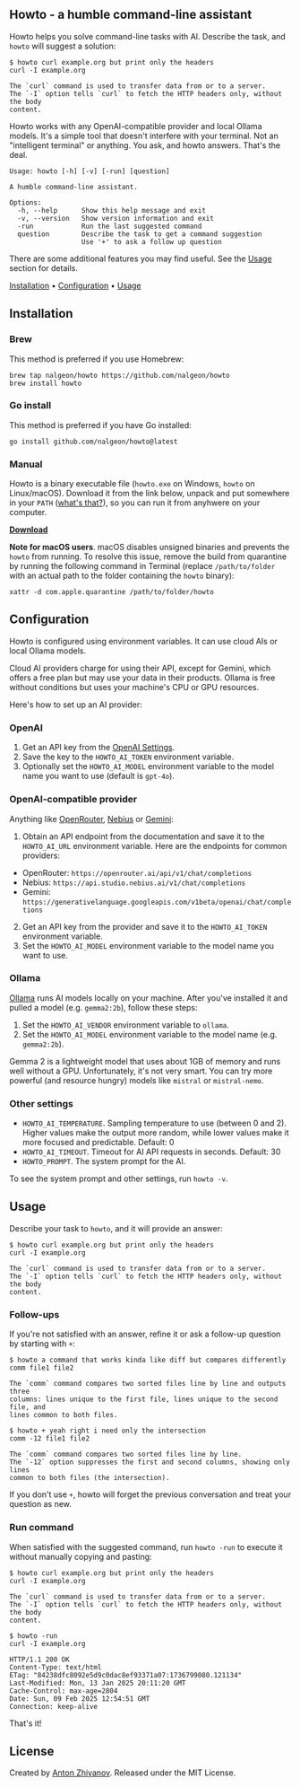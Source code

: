 ## Howto - a humble command-line assistant

Howto helps you solve command-line tasks with AI. Describe the task, and `howto` will suggest a solution:

```text
$ howto curl example.org but print only the headers
curl -I example.org

The `curl` command is used to transfer data from or to a server.
The `-I` option tells `curl` to fetch the HTTP headers only, without the body
content.
```

Howto works with any OpenAI-compatible provider and local Ollama models. It's a simple tool that doesn't interfere with your terminal. Not an "intelligent terminal" or anything. You ask, and howto answers. That's the deal.

```text
Usage: howto [-h] [-v] [-run] [question]

A humble command-line assistant.

Options:
  -h, --help      Show this help message and exit
  -v, --version   Show version information and exit
  -run            Run the last suggested command
  question        Describe the task to get a command suggestion
                  Use '+' to ask a follow up question
```

There are some additional features you may find useful. See the [Usage](#usage) section for details.

[Installation](#installation) • [Configuration](#configuration) • [Usage](#usage)

## Installation

### Brew

This method is preferred if you use Homebrew:

```text
brew tap nalgeon/howto https://github.com/nalgeon/howto
brew install howto
```

### Go install

This method is preferred if you have Go installed:

```text
go install github.com/nalgeon/howto@latest
```

### Manual

Howto is a binary executable file (`howto.exe` on Windows, `howto` on Linux/macOS). Download it from the link below, unpack and put somewhere in your `PATH` ([what's that?](https://gist.github.com/nex3/c395b2f8fd4b02068be37c961301caa7)), so you can run it from anyhwere on your computer.

[**Download**](https://github.com/nalgeon/howto/releases/latest)

**Note for macOS users**. macOS disables unsigned binaries and prevents the `howto` from running. To resolve this issue, remove the build from quarantine by running the following command in Terminal (replace `/path/to/folder` with an actual path to the folder containing the `howto` binary):

```text
xattr -d com.apple.quarantine /path/to/folder/howto
```

## Configuration

Howto is configured using environment variables. It can use cloud AIs or local Ollama models.

Cloud AI providers charge for using their API, except for Gemini, which offers a free plan but may use your data in their products. Ollama is free without conditions but uses your machine's CPU or GPU resources.

Here's how to set up an AI provider:

### OpenAI

1. Get an API key from the [OpenAI Settings](https://platform.openai.com/account/api-keys).
2. Save the key to the `HOWTO_AI_TOKEN` environment variable.
3. Optionally set the `HOWTO_AI_MODEL` environment variable to the model name you want to use (default is `gpt-4o`).

### OpenAI-compatible provider

Anything like [OpenRouter](https://openrouter.ai/docs/), [Nebius](https://docs.nebius.com/studio/inference/api) or [Gemini](https://ai.google.dev/gemini-api/docs/openai):

1. Obtain an API endpoint from the documentation and save it to the `HOWTO_AI_URL` environment variable. Here are the endpoints for common providers:

-   OpenRouter: `https://openrouter.ai/api/v1/chat/completions`
-   Nebius: `https://api.studio.nebius.ai/v1/chat/completions`
-   Gemini: `https://generativelanguage.googleapis.com/v1beta/openai/chat/completions`

2. Get an API key from the provider and save it to the `HOWTO_AI_TOKEN` environment variable.
3. Set the `HOWTO_AI_MODEL` environment variable to the model name you want to use.

### Ollama

[Ollama](https://ollama.com/) runs AI models locally on your machine. After you've installed it and pulled a model (e.g. `gemma2:2b`), follow these steps:

1. Set the `HOWTO_AI_VENDOR` environment variable to `ollama`.
2. Set the `HOWTO_AI_MODEL` environment variable to the model name (e.g. `gemma2:2b`).

Gemma 2 is a lightweight model that uses about 1GB of memory and runs well without a GPU. Unfortunately, it's not very smart. You can try more powerful (and resource hungry) models like `mistral` or `mistral-nemo`.

### Other settings

-   `HOWTO_AI_TEMPERATURE`. Sampling temperature to use (between 0 and 2). Higher values make the output more random, while lower values make it more focused and predictable. Default: 0
-   `HOWTO_AI_TIMEOUT`. Timeout for AI API requests in seconds. Default: 30
-   `HOWTO_PROMPT`. The system prompt for the AI.

To see the system prompt and other settings, run `howto -v`.

## Usage

Describe your task to `howto`, and it will provide an answer:

```text
$ howto curl example.org but print only the headers
curl -I example.org

The `curl` command is used to transfer data from or to a server.
The `-I` option tells `curl` to fetch the HTTP headers only, without the body
content.
```

### Follow-ups

If you're not satisfied with an answer, refine it or ask a follow-up question by starting with `+`:

```text
$ howto a command that works kinda like diff but compares differently
comm file1 file2

The `comm` command compares two sorted files line by line and outputs three
columns: lines unique to the first file, lines unique to the second file, and
lines common to both files.

$ howto + yeah right i need only the intersection
comm -12 file1 file2

The `comm` command compares two sorted files line by line.
The `-12` option suppresses the first and second columns, showing only lines
common to both files (the intersection).
```

If you don't use `+`, howto will forget the previous conversation and treat your question as new.

### Run command

When satisfied with the suggested command, run `howto -run` to execute it without manually copying and pasting:

```text
$ howto curl example.org but print only the headers
curl -I example.org

The `curl` command is used to transfer data from or to a server.
The `-I` option tells `curl` to fetch the HTTP headers only, without the body
content.

$ howto -run
curl -I example.org

HTTP/1.1 200 OK
Content-Type: text/html
ETag: "84238dfc8092e5d9c0dac8ef93371a07:1736799080.121134"
Last-Modified: Mon, 13 Jan 2025 20:11:20 GMT
Cache-Control: max-age=2804
Date: Sun, 09 Feb 2025 12:54:51 GMT
Connection: keep-alive
```

That's it!

## License

Created by [Anton Zhiyanov](https://antonz.org/). Released under the MIT License.
